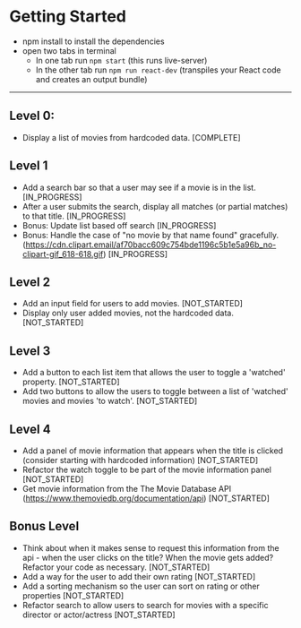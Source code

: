 # Getting Started
- npm install to install the dependencies
- open two tabs in terminal
  - In one tab run `npm start` (this runs live-server)
  - In the other tab run `npm run react-dev` (transpiles your React code and creates an output bundle)
---
## Level 0:
* Display a list of movies from hardcoded data. [COMPLETE]

## Level 1
* Add a search bar so that a user may see if a movie is in the list. [IN_PROGRESS]
* After a user submits the search, display all matches (or partial matches) to that title. [IN_PROGRESS]
* Bonus: Update list based off search [IN_PROGRESS]
* Bonus: Handle the case of "no movie by that name found" gracefully. (https://cdn.clipart.email/af70bacc609c754bde1196c5b1e5a96b_no-clipart-gif_618-618.gif) [IN_PROGRESS]

## Level 2
* Add an input field for users to add movies. [NOT_STARTED]
* Display only user added movies, not the hardcoded data. [NOT_STARTED]

## Level 3 
* Add a button to each list item that allows the user to toggle a 'watched' property. [NOT_STARTED]
* Add two buttons to allow the users to toggle between a list of 'watched' movies and movies 'to watch'. [NOT_STARTED]

## Level 4
*  Add a panel of movie information that appears when the title is clicked (consider starting with hardcoded information) [NOT_STARTED]
* Refactor the watch toggle to be part of the movie information panel [NOT_STARTED]
* Get movie information from the The Movie Database API (https://www.themoviedb.org/documentation/api) [NOT_STARTED]

## Bonus Level
*  Think about when it makes sense to request this information from the api - when the user clicks on the title? When the movie gets added? Refactor your code as necessary. [NOT_STARTED]
* Add a way for the user to add their own rating [NOT_STARTED]
* Add a sorting mechanism so the user can sort on rating or other properties [NOT_STARTED]
* Refactor search to allow users to search for movies with a specific director or actor/actress [NOT_STARTED]